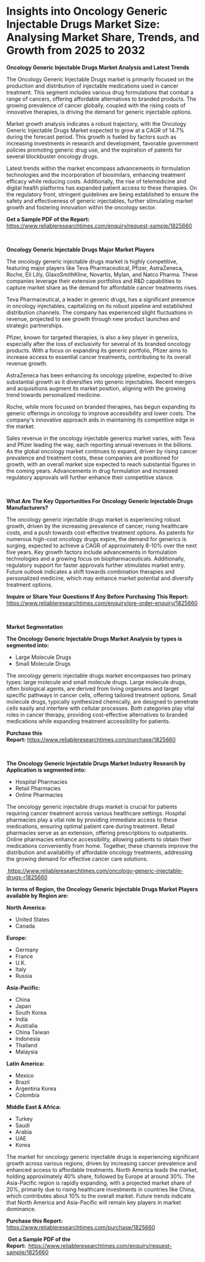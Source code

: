<p><h1>Insights into Oncology Generic Injectable Drugs Market Size: Analysing Market Share, Trends, and Growth from 2025 to 2032</h1></p><p><strong>Oncology Generic Injectable Drugs Market Analysis and Latest Trends</strong></p>
<p><p>The Oncology Generic Injectable Drugs market is primarily focused on the production and distribution of injectable medications used in cancer treatment. This segment includes various drug formulations that combat a range of cancers, offering affordable alternatives to branded products. The growing prevalence of cancer globally, coupled with the rising costs of innovative therapies, is driving the demand for generic injectable options.</p><p>Market growth analysis indicates a robust trajectory, with the Oncology Generic Injectable Drugs Market expected to grow at a CAGR of 14.7% during the forecast period. This growth is fueled by factors such as increasing investments in research and development, favorable government policies promoting generic drug use, and the expiration of patents for several blockbuster oncology drugs.</p><p>Latest trends within the market encompass advancements in formulation technologies and the incorporation of biosimilars, enhancing treatment efficacy while reducing costs. Additionally, the rise of telemedicine and digital health platforms has expanded patient access to these therapies. On the regulatory front, stringent guidelines are being established to ensure the safety and effectiveness of generic injectables, further stimulating market growth and fostering innovation within the oncology sector.</p></p>
<p><strong>Get a Sample PDF of the Report:&nbsp;</strong> <a href="https://www.reliableresearchtimes.com/enquiry/request-sample/1825660?utm_campaign=3123&utm_medium=2&utm_source=Github&utm_content=ia&utm_term=19042025&utm_id=oncology-generic-injectable-drugs">https://www.reliableresearchtimes.com/enquiry/request-sample/1825660</a></p>
<p>&nbsp;</p>
<p><strong>Oncology Generic Injectable Drugs Major Market Players</strong></p>
<p><p>The oncology generic injectable drugs market is highly competitive, featuring major players like Teva Pharmaceutical, Pfizer, AstraZeneca, Roche, Eli Lilly, GlaxoSmithKline, Novartis, Mylan, and Natco Pharma. These companies leverage their extensive portfolios and R&D capabilities to capture market share as the demand for affordable cancer treatments rises.</p><p>Teva Pharmaceutical, a leader in generic drugs, has a significant presence in oncology injectables, capitalizing on its robust pipeline and established distribution channels. The company has experienced slight fluctuations in revenue, projected to see growth through new product launches and strategic partnerships.</p><p>Pfizer, known for targeted therapies, is also a key player in generics, especially after the loss of exclusivity for several of its branded oncology products. With a focus on expanding its generic portfolio, Pfizer aims to increase access to essential cancer treatments, contributing to its overall revenue growth.</p><p>AstraZeneca has been enhancing its oncology pipeline, expected to drive substantial growth as it diversifies into generic injectables. Recent mergers and acquisitions augment its market position, aligning with the growing trend towards personalized medicine.</p><p>Roche, while more focused on branded therapies, has begun expanding its generic offerings in oncology to improve accessibility and lower costs. The company's innovative approach aids in maintaining its competitive edge in the market.</p><p>Sales revenue in the oncology injectable generics market varies, with Teva and Pfizer leading the way, each reporting annual revenues in the billions. As the global oncology market continues to expand, driven by rising cancer prevalence and treatment costs, these companies are positioned for growth, with an overall market size expected to reach substantial figures in the coming years. Advancements in drug formulation and increased regulatory approvals will further enhance their competitive stance.</p></p>
<p>&nbsp;</p>
<p><strong>What Are The Key Opportunities For Oncology Generic Injectable Drugs Manufacturers?</strong></p>
<p><p>The oncology generic injectable drugs market is experiencing robust growth, driven by the increasing prevalence of cancer, rising healthcare costs, and a push towards cost-effective treatment options. As patents for numerous high-cost oncology drugs expire, the demand for generics is surging, expected to achieve a CAGR of approximately 8-10% over the next five years. Key growth factors include advancements in formulation technologies and a growing focus on biopharmaceuticals. Additionally, regulatory support for faster approvals further stimulates market entry. Future outlook indicates a shift towards combination therapies and personalized medicine, which may enhance market potential and diversify treatment options.</p></p>
<p><strong>Inquire or Share Your Questions If Any Before Purchasing This Report:</strong> <a href="https://www.reliableresearchtimes.com/enquiry/pre-order-enquiry/1825660?utm_campaign=3123&utm_medium=2&utm_source=Github&utm_content=ia&utm_term=19042025&utm_id=oncology-generic-injectable-drugs">https://www.reliableresearchtimes.com/enquiry/pre-order-enquiry/1825660</a></p>
<p>&nbsp;</p>
<p><strong>Market Segmentation</strong></p>
<p><strong>The Oncology Generic Injectable Drugs Market Analysis by types is segmented into:</strong></p>
<p><ul><li>Large Molecule Drugs</li><li>Small Molecule Drugs</li></ul></p>
<p><p>The oncology generic injectable drugs market encompasses two primary types: large molecule and small molecule drugs. Large molecule drugs, often biological agents, are derived from living organisms and target specific pathways in cancer cells, offering tailored treatment options. Small molecule drugs, typically synthesized chemically, are designed to penetrate cells easily and interfere with cellular processes. Both categories play vital roles in cancer therapy, providing cost-effective alternatives to branded medications while expanding treatment accessibility for patients.</p></p>
<p><strong>Purchase this Report:&nbsp;</strong><a href="https://www.reliableresearchtimes.com/purchase/1825660?utm_campaign=3123&utm_medium=2&utm_source=Github&utm_content=ia&utm_term=19042025&utm_id=oncology-generic-injectable-drugs">https://www.reliableresearchtimes.com/purchase/1825660</a></p>
<p>&nbsp;</p>
<p><strong>The Oncology Generic Injectable Drugs Market Industry Research by Application is segmented into:</strong></p>
<p><ul><li>Hospital Pharmacies</li><li>Retail Pharmacies</li><li>Online Pharmacies</li></ul></p>
<p><p>The oncology generic injectable drugs market is crucial for patients requiring cancer treatment across various healthcare settings. Hospital pharmacies play a vital role by providing immediate access to these medications, ensuring optimal patient care during treatment. Retail pharmacies serve as an extension, offering prescriptions to outpatients. Online pharmacies enhance accessibility, allowing patients to obtain their medications conveniently from home. Together, these channels improve the distribution and availability of affordable oncology treatments, addressing the growing demand for effective cancer care solutions.</p></p>
<p><a href="https://www.reliableresearchtimes.com/oncology-generic-injectable-drugs-r1825660?utm_campaign=3123&utm_medium=2&utm_source=Github&utm_content=ia&utm_term=19042025&utm_id=oncology-generic-injectable-drugs">&nbsp;https://www.reliableresearchtimes.com/oncology-generic-injectable-drugs-r1825660</a></p>
<p><strong>In terms of Region, the Oncology Generic Injectable Drugs Market Players available by Region are:</strong></p>
<p>
    <p> <strong> North America: </strong>
        <ul>
            <li>United States</li>
            <li>Canada</li>
        </ul>
        </p> 
    <p> <strong> Europe: </strong>
        <ul>
            <li>Germany</li>
            <li>France</li>
            <li>U.K.</li>
            <li>Italy</li>
            <li>Russia</li>
        </ul>
        </p> 
    <p> <strong> Asia-Pacific: </strong>
        <ul>
            <li>China</li>
            <li>Japan</li>
            <li>South Korea</li>
            <li>India</li>
            <li>Australia</li>
            <li>China Taiwan</li>
            <li>Indonesia</li>
            <li>Thailand</li>
            <li>Malaysia</li>
        </ul>
        </p> 
    <p> <strong> Latin America: </strong>
        <ul>
            <li>Mexico</li>
            <li>Brazil</li>
            <li>Argentina Korea</li>
            <li>Colombia</li>
        </ul>
        </p> 
    <p> <strong> Middle East & Africa: </strong>
        <ul>
            <li>Turkey</li>
            <li>Saudi</li>
            <li>Arabia</li>
            <li>UAE</li>
            <li>Korea</li>
        </ul>
    </p>
    </p>
<p><p>The market for oncology generic injectable drugs is experiencing significant growth across various regions, driven by increasing cancer prevalence and enhanced access to affordable treatments. North America leads the market, holding approximately 40% share, followed by Europe at around 30%. The Asia-Pacific region is rapidly expanding, with a projected market share of 20%, primarily due to rising healthcare investments in countries like China, which contributes about 10% to the overall market. Future trends indicate that North America and Asia-Pacific will remain key players in market dominance.</p></p>
<p><strong>Purchase this Report: </strong><a href="https://www.reliableresearchtimes.com/purchase/1825660?utm_campaign=3123&utm_medium=2&utm_source=Github&utm_content=ia&utm_term=19042025&utm_id=oncology-generic-injectable-drugs">https://www.reliableresearchtimes.com/purchase/1825660</a></p>
<p>&nbsp;<strong>Get a Sample PDF of the Report:&nbsp;&nbsp;</strong><a href="https://www.reliableresearchtimes.com/enquiry/request-sample/1825660?utm_campaign=3123&utm_medium=2&utm_source=Github&utm_content=ia&utm_term=19042025&utm_id=oncology-generic-injectable-drugs">https://www.reliableresearchtimes.com/enquiry/request-sample/1825660</a></p>
<p><strong></strong></p>
<p><p></p><p></p><p></p></p>